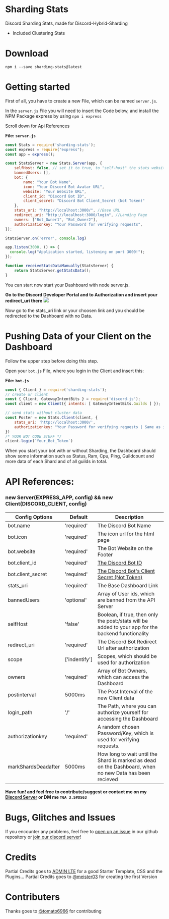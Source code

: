 # Sharding Stats

Discord Sharding Stats, made for Discord-Hybrid-Sharding
- Included Clustering Stats

# Download

```
npm i --save sharding-stats@latest
```

# Getting started

First of all, you have to create a new File, which can be named `server.js`.

In the `server.js` File you will need to insert the Code below, and install the NPM Package express by using `npm i express`

Scroll down for Api References

**File: `server.js`**

```js
const Stats = require('sharding-stats');
const express = require("express");
const app = express();

const StatsServer = new Stats.Server(app, {
    selfHost: false, // set it to true, to "self-host" the stats websites via your APP, by doing StatsServer.getStatsData(); | Data is sent via: "POST /stats" - that endpoint will be automatically assigned by the Server, if your app is a valid APP Server
    bannedUsers: [],
    bot: {
        name: "Your Bot Name",
        icon: "Your Discord Bot Avatar URL",
        website: "Your Website URL",
        client_id: "Discord Bot ID",
        client_secret: "Discord Bot Client_Secret (Not Token)"
    },
    stats_uri: "http://localhost:3000/", //Base URL
    redirect_uri: "http://localhost:3000/login", //Landing Page
    owners: ["Bot_Owner1", "Bot_Owner2"],
    authorizationkey: "Your Password for verifying requests",
});

StatsServer.on('error', console.log)

app.listen(3000, () => {
  console.log("Application started, listening on port 3000!");
});

function receiveStatsDataManually(StatsServer) {
    return StatsServer.getStatsData();
}
```

You can start now start your Dashboard with node server.js.

**Go to the Discord Developer Portal and to Authorization and insert your redirect_uri there**
![](https://media.discordapp.net/attachments/756591979097227295/871290682201997332/unknown.png?width=1025&height=383)

Now go to the stats_uri link or your choosen link and you should be redirected to the Dashboard with no Data.

# Pushing Data of your Client on the Dashboard

Follow the upper step before doing this step.

Open your `bot.js` File, where you login in the Client and insert this:

**File: `bot.js`** 

```js
const { Client } = require('sharding-stats');
// create ur client
const { Client, GatewayIntentBits } = require('discord.js');
const client = new Client({ intents: [ GatewayIntentBits.Guilds ] });

// send stats without cluster data
const Poster = new Stats.Client(client, {
    stats_uri: 'http://localhost:3000/',
    authorizationkey: "Your Password for verifying requests | Same as in Server.js",
})
/* YOUR BOT CODE STUFF */
client.login(`Your_Bot_Token`)
```

When you start your bot with or without Sharding, the Dashboard should show some information such as Status, Ram, Cpu, Ping, Guildcount and more data of each Shard and of all guilds in total.

# API References:

### new Server(EXPRESS_APP, config) && new Client(DISCORD_CLIENT, config)
| Config Options | Default | Description |
| -------------- | ------------- |-------------- |
|  bot.name      | 'required' | The Discord Bot Name |
|  bot.icon      | 'required' | The icon url for the html page |
|  bot.website   | 'required' | The Bot Website on the Footer |
|  bot.client_id | 'required' | [The Discord Bot ID](https://support.heateor.com/discord-client-id-discord-client-secret/ )          |
| bot.client_secret | 'required' | [The Discord Bot's Client Secret (Not Token)](https://support.heateor.com/discord-client-id-discord-client-secret/ )          |
| stats_uri      | 'required' | The Base Dashboard Link |
| bannedUsers      | 'optional' | Array of User ids, which are banned from the API Server |
| selfHost      | 'false' | Boolean, if true, then only the post:/stats will be added to your app for the backend functionality |
| redirect_uri   | 'required' | The Discord Bot Redirect Url after authorization |
| scope          | ['indentify'] |Scopes, which should be used for authorization   |
| owners         |'required' | Array of Bot Owners, which can access the Dashboard |
| postinterval   | 5000ms | The Post Interval of the new Client data |
| login_path     | '/' | The Path, where you can authorize yourself for accessing the Dashboard |
| authorizationkey | 'required' | A random chosen Password/Key, which is used for verifying requests. |
| markShardsDeadafter | 5000ms | How long to wait until the Shard is marked as dead on the Dashboard, when no new Data has been recieved |


**Have fun! and feel free to contribute/suggest or contact me on my <a href="https://discord.gg/efJyjc2h26">Discord Server</a> or DM me `TGA 3.5#8563`**

# Bugs, Glitches and Issues
If you encounter any problems, feel free to <a href="https://github.com/meister03/discord-live-stats/issues">open up an issue</a> in our github repository or <a href="https://discord.gg/efJyjc2h26">join our discord server</a>!

# Credits
Partial Credits goes to [ADMIN LTE](https://adminlte.io/) for a good Starter Template, CSS and the Plugins...
Partial Credits goes to [@meister03](https://github.com/meister03/Discord-Live-Stats/) for creating the first Version

# Contributers
Thanks goes to [@tomato6966](https://github.com/Tomato6966) for contributing
